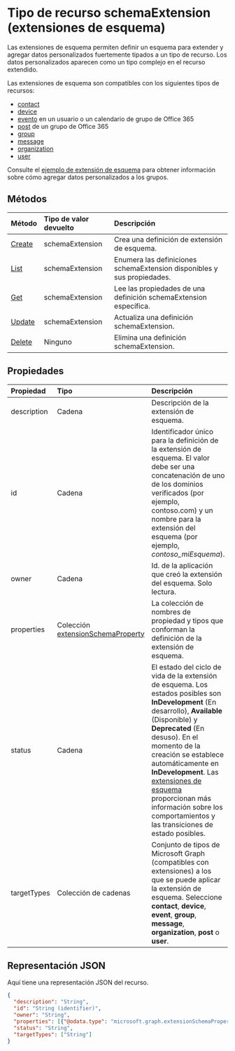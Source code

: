 # <a name="schemaextension-resource-type-schema-extensions"></a>Tipo de recurso schemaExtension (extensiones de esquema)

Las extensiones de esquema permiten definir un esquema para extender y agregar datos personalizados fuertemente tipados a un tipo de recurso. Los datos personalizados aparecen como un tipo complejo en el recurso extendido. 

Las extensiones de esquema son compatibles con los siguientes tipos de recursos:

 - [contact](contact.md)
 - [device](device.md)
 - [evento](event.md) en un usuario o un calendario de grupo de Office 365
 - [post](post.md) de un grupo de Office 365
 - [group](group.md)
 - [message](message.md) 
 - [organization](organization.md)
 - [user](user.md)

Consulte el [ejemplo de extensión de esquema](../../../concepts/extensibility_schema_groups.md) para obtener información sobre cómo agregar datos personalizados a los grupos.

## <a name="methods"></a>Métodos

| Método           | Tipo de valor devuelto    |Descripción|
|:---------------|:--------|:----------|
|[Create](../api/schemaextension_post_schemaextensions.md) | schemaExtension |Crea una definición de extensión de esquema.|
|[List](../api/schemaextension_list.md) | schemaExtension |Enumera las definiciones schemaExtension disponibles y sus propiedades.|
|[Get](../api/schemaextension_get.md) | schemaExtension |Lee las propiedades de una definición schemaExtension específica.|
|[Update](../api/schemaextension_update.md) | schemaExtension    |Actualiza una definición schemaExtension. |
|[Delete](../api/schemaextension_delete.md) | Ninguno |Elimina una definición schemaExtension. |

## <a name="properties"></a>Propiedades
| Propiedad       | Tipo    |Descripción|
|:---------------|:--------|:----------|
|description|Cadena|Descripción de la extensión de esquema.|
|id|Cadena|Identificador único para la definición de la extensión de esquema. El valor debe ser una concatenación de uno de los dominios verificados (por ejemplo, contoso.com) y un nombre para la extensión del esquema (por ejemplo, *contoso_miEsquema*). |
|owner|Cadena|Id. de la aplicación que creó la extensión del esquema. Solo lectura.|
|properties|Colección [extensionSchemaProperty](extensionschemaproperty.md)|La colección de nombres de propiedad y tipos que conforman la definición de la extensión de esquema.|
|status|Cadena|El estado del ciclo de vida de la extensión de esquema. Los estados posibles son **InDevelopment** (En desarrollo), **Available** (Disponible) y **Deprecated** (En desuso). En el momento de la creación se establece automáticamente en **InDevelopment**. Las [extensiones de esquema](../../../concepts/extensibility_overview.md#schema-extensions) proporcionan más información sobre los comportamientos y las transiciones de estado posibles.|
|targetTypes|Colección de cadenas|Conjunto de tipos de Microsoft Graph (compatibles con extensiones) a los que se puede aplicar la extensión de esquema. Seleccione **contact**, **device**, **event**, **group**, **message**, **organization**, **post** o **user**.|

## <a name="json-representation"></a>Representación JSON

Aquí tiene una representación JSON del recurso.

<!-- {
  "blockType": "resource",
  "optionalProperties": [

  ],
  "@odata.type": "microsoft.graph.schemaExtension"
}-->

```json
{
  "description": "String",
  "id": "String (identifier)",
  "owner": "String",
  "properties": [{"@odata.type": "microsoft.graph.extensionSchemaProperty"}],
  "status": "String",
  "targetTypes": ["String"]
}

```

<!-- uuid: 8fcb5dbc-d5aa-4681-8e31-b001d5168d79
2015-10-25 14:57:30 UTC -->
<!-- {
  "type": "#page.annotation",
  "description": "schemaExtension resource",
  "keywords": "",
  "section": "documentation",
  "tocPath": ""
}-->